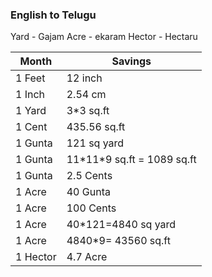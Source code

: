 ### English to Telugu
Yard - Gajam
Acre - ekaram
Hector - Hectaru

| Month    | Savings |
| -------- | ------- |
| 1 Feet  | 12 inch   |
| 1 Inch | 2.54 cm     |
| 1 Yard    | 3\*3 sq.ft    |
| 1 Cent | 435.56 sq.ft    |
| 1 Gunta | 121 sq yard    |
| 1 Gunta | 11\*11\*9 sq.ft = 1089 sq.ft   |
| 1 Gunta | 2.5 Cents    |
| 1 Acre | 40 Gunta     |
| 1 Acre | 100 Cents     |
| 1 Acre | 40\*121=4840 sq yard    |
| 1 Acre | 4840\*9= 43560 sq.ft     |
| 1 Hector | 4.7 Acre     |




